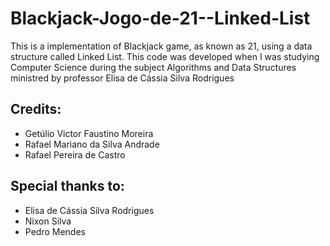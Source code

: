 # Blackjack-Jogo-de-21--Linked-List
This is a implementation of Blackjack game, as known as 21, using a data structure called Linked List.
This code was developed when I was studying Computer Science during the subject Algorithms and Data Structures ministred by professor Elisa de Cássia Silva Rodrigues

## Credits: 

- Getúlio Victor Faustino Moreira
- Rafael Mariano da Silva Andrade
- Rafael Pereira de Castro

## Special thanks to:
- Elisa de Cássia Silva Rodrigues
- Nixon Silva 
- Pedro Mendes
